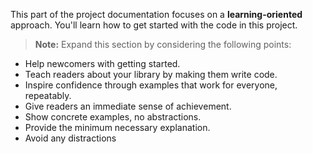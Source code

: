 This part of the project documentation focuses on a
**learning-oriented** approach. You'll learn how to
get started with the code in this project.

> **Note:** Expand this section by considering the
> following points:

- Help newcomers with getting started.
- Teach readers about your library by making them
  write code.
- Inspire confidence through examples that work for
  everyone, repeatably.
- Give readers an immediate sense of achievement.
- Show concrete examples, no abstractions.
- Provide the minimum necessary explanation.
- Avoid any distractions
